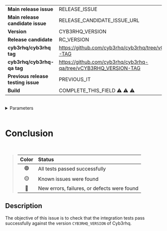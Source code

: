 |||
| :--                                   | :--                                                       |
| **Main release issue**                | RELEASE_ISSUE                                             |
| **Main release candidate issue**      | RELEASE_CANDIDATE_ISSUE_URL                               |
| **Version**                           | CYB3RHQ_VERSION                                             |
| **Release candidate**                 | RC_VERSION                                                |
| **cyb3rhq/cyb3rhq tag**                   | https://github.com/cyb3rhq/cyb3rhq/tree/vCYB3RHQ_VERSION-TAG    |
| **cyb3rhq/cyb3rhq-qa tag**                | https://github.com/cyb3rhq/cyb3rhq-qa/tree/vCYB3RHQ_VERSION-TAG |
| **Previous release testing issue**    | PREVIOUS_IT                                               |
| **Build**                             | COMPLETE_THIS_FIELD :warning: :warning: :warning:         |

</br>

<details><summary>Parameters</summary></br>

- `PKG_VERSION`: PKG_VERSION
- `PKG_REVISION`: PKG_REVISION
- `TARGET_REPOSITORY`: TARGET_REPOSITORY
- `QA_REFERENCE`: QA_REFERENCE
- `JENKINS_REFERENCE`: JENKINS_REFERENCE
- `LINUX_OS`: LINUX_OS (MANAGER OS)
- `MODULES`: SELECTED_MODULES

</details>

</br>

# Conclusion

</br>

> |Color|Status |
> |:--:|:--|
> | :green_circle: |All tests passed successfully|
> | :yellow_circle: | Known issues were found |
> | :red_circle: | New errors, failures, or defects were found |


## Description

The objective of this issue is to check that the integration tests pass successfully against the version `CYB3RHQ_VERSION` of Cyb3rhq.

